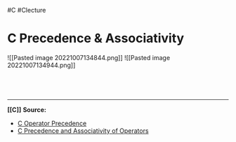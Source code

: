 #C #Clecture 
# C Precedence & Associativity
![[Pasted image 20221007134844.png]]
![[Pasted image 20221007134944.png]]

<br>

# 
---
**[[C]]**
**Source:**
- [C Operator Precedence](https://en.cppreference.com/w/c/language/operator_precedence)
- [C Precedence and Associativity of Operators](https://www.programiz.com/c-programming/precedence-associativity-operators)
